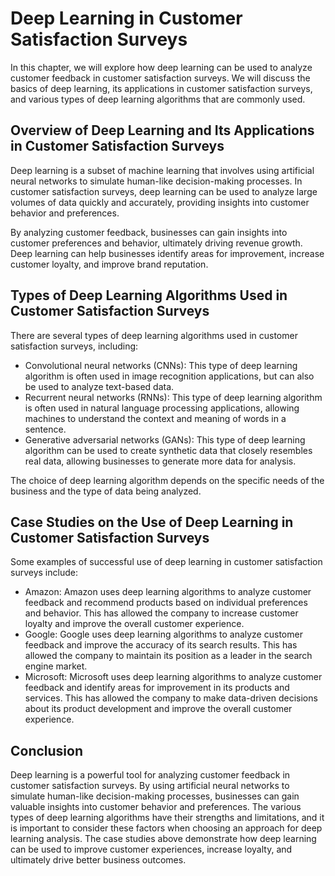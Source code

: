 Deep Learning in Customer Satisfaction Surveys
=======================================================

In this chapter, we will explore how deep learning can be used to analyze customer feedback in customer satisfaction surveys. We will discuss the basics of deep learning, its applications in customer satisfaction surveys, and various types of deep learning algorithms that are commonly used.

Overview of Deep Learning and Its Applications in Customer Satisfaction Surveys
-------------------------------------------------------------------------------

Deep learning is a subset of machine learning that involves using artificial neural networks to simulate human-like decision-making processes. In customer satisfaction surveys, deep learning can be used to analyze large volumes of data quickly and accurately, providing insights into customer behavior and preferences.

By analyzing customer feedback, businesses can gain insights into customer preferences and behavior, ultimately driving revenue growth. Deep learning can help businesses identify areas for improvement, increase customer loyalty, and improve brand reputation.

Types of Deep Learning Algorithms Used in Customer Satisfaction Surveys
-----------------------------------------------------------------------

There are several types of deep learning algorithms used in customer satisfaction surveys, including:

* Convolutional neural networks (CNNs): This type of deep learning algorithm is often used in image recognition applications, but can also be used to analyze text-based data.
* Recurrent neural networks (RNNs): This type of deep learning algorithm is often used in natural language processing applications, allowing machines to understand the context and meaning of words in a sentence.
* Generative adversarial networks (GANs): This type of deep learning algorithm can be used to create synthetic data that closely resembles real data, allowing businesses to generate more data for analysis.

The choice of deep learning algorithm depends on the specific needs of the business and the type of data being analyzed.

Case Studies on the Use of Deep Learning in Customer Satisfaction Surveys
-------------------------------------------------------------------------

Some examples of successful use of deep learning in customer satisfaction surveys include:

* Amazon: Amazon uses deep learning algorithms to analyze customer feedback and recommend products based on individual preferences and behavior. This has allowed the company to increase customer loyalty and improve the overall customer experience.
* Google: Google uses deep learning algorithms to analyze customer feedback and improve the accuracy of its search results. This has allowed the company to maintain its position as a leader in the search engine market.
* Microsoft: Microsoft uses deep learning algorithms to analyze customer feedback and identify areas for improvement in its products and services. This has allowed the company to make data-driven decisions about its product development and improve the overall customer experience.

Conclusion
----------

Deep learning is a powerful tool for analyzing customer feedback in customer satisfaction surveys. By using artificial neural networks to simulate human-like decision-making processes, businesses can gain valuable insights into customer behavior and preferences. The various types of deep learning algorithms have their strengths and limitations, and it is important to consider these factors when choosing an approach for deep learning analysis. The case studies above demonstrate how deep learning can be used to improve customer experiences, increase loyalty, and ultimately drive better business outcomes.
